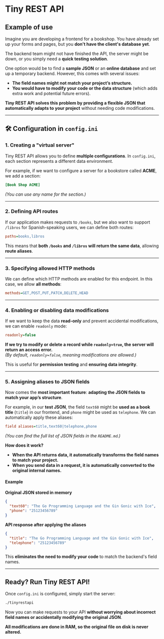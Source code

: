 # **Tiny REST API**

## **Example of use**

Imagine you are developing a frontend for a bookshop. You have already set up your forms and pages, but you **don't have the client's database yet**.

The backend team might not have finished the API, the server might be down, or you simply need a **quick testing solution**.

One option would be to find a **sample JSON** or an **online database** and set up a temporary backend. However, this comes with several issues:

- **The field names might not match your project’s structure.**
- **You would have to modify your code or the data structure** (which adds extra work and potential future errors).

**Tiny REST API solves this problem by providing a flexible JSON that automatically adapts to your project** without needing code modifications.

---

## **🛠 Configuration in `config.ini`**

### **1️. Creating a "virtual server"**

Tiny REST API allows you to define **multiple configurations**. In `config.ini`, each section represents a different data environment.

For example, if we want to configure a server for a bookstore called **ACME**, we add a section:

```ini
[Book Shop ACME]
```

_(You can use any name for the section.)_

---

### **2️. Defining API routes**

If our application makes requests to `/books`, but we also want to support `/libros` for Spanish-speaking users, we can define both routes:

```ini
paths=books,libros
```

This means that **both `/books` and `/libros` will return the same data**, allowing **route aliases**.

---

### **3️. Specifying allowed HTTP methods**

We can define which HTTP methods are enabled for this endpoint. In this case, we allow **all methods**:

```ini
methods=GET,POST,PUT,PATCH,DELETE,HEAD
```

---

### **4️. Enabling or disabling data modifications**

If we want to keep the data **read-only** and prevent accidental modifications, we can enable `readonly` mode:

```ini
readonly=false
```

**If we try to modify or delete a record while `readonly=true`, the server will return an access error.**  
_(By default, `readonly=false`, meaning modifications are allowed.)_

This is useful for **permission testing** and **ensuring data integrity**.

---

### **5️. Assigning aliases to JSON fields**

Now comes the **most important feature**: **adapting the JSON fields to match your app’s structure**.

For example, in our **test JSON**, the field `text60` might be **used as a book title** (`title`) in our frontend, and `phone` might be used as `telephone`. We can automatically apply these aliases:

```ini
field aliases=title,text60|telephone,phone
```

_(You can find the full list of JSON fields in the `README.md`.)_

**How does it work?**

- **When the API returns data, it automatically transforms the field names to match your project.**
- **When you send data in a request, it is automatically converted to the original internal names.**

#### **Example**

**Original JSON stored in memory**

```json
{
  "text60": "The Go Programming Language and the Gin Gonic with Ice",
  "phone": "25123456789"
}
```

**API response after applying the aliases**

```json
{
  "title": "The Go Programming Language and the Gin Gonic with Ice",
  "telephone": "25123456789"
}
```

This **eliminates the need to modify your code** to match the backend's field names.

---

## **Ready? Run Tiny REST API!**

Once `config.ini` is configured, simply start the server:

```bash
./tinyrestapi
```

Now you can make requests to your API **without worrying about incorrect field names or accidentally modifying the original JSON**.

**All modifications are done in RAM, so the original file on disk is never altered.**
